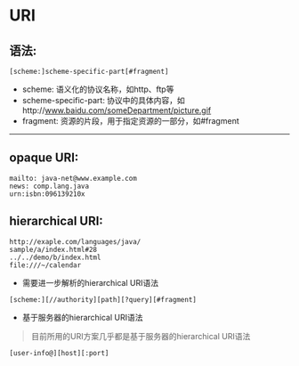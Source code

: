 # URI

## 语法: 

`[scheme:]scheme-specific-part[#fragment]`

- scheme: 语义化的协议名称，如http、ftp等
- scheme-specific-part: 协议中的具体内容，如http://www.baidu.com/someDepartment/picture.gif
- fragment: 资源的片段，用于指定资源的一部分，如#fragment

***

## opaque URI:

```
mailto: java-net@www.example.com
news: comp.lang.java
urn:isbn:096139210x
```

## hierarchical URI:

```
http://exaple.com/languages/java/
sample/a/index.html#28
../../demo/b/index.html
file:///~/calendar
```

- 需要进一步解析的hierarchical URI语法

`[scheme:][//authority][path][?query][#fragment]`

- 基于服务器的hierarchical URI语法

> 目前所用的URI方案几乎都是基于服务器的hierarchical URI语法

`[user-info@][host][:port]`

